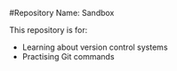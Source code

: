 #Repository Name: Sandbox

This repository is for:

* Learning about version control systems
* Practising Git commands 
